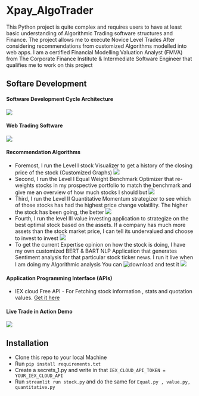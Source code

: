# Xpay_AlgoTrader
This Python project is quite complex and requires users to have at least basic understanding of Algorithmic Trading software structures and Finance. The project allows me to execute Novice Level Trades After considering recommendations from customized Algorithms modelled into web apps. I am a certified Financial Modelling Valuation Analyst (FMVA) from The Corporate Finance Institute & Intermediate Software Engineer that qualifies me to work on this project

## Softare Development
#### Software Development Cycle Architecture 
![](images/image_trading_bot.jpg)
#### Web Trading Software 
![](images/Architecture_b.png)
#### Recommendation Algorithms
* Foremost, I run the Level I stock Visualizer to get a history of the closing price of the stock (Customized Graphs)
![](images/level_1.png)
* Second, I run the Level I Equal Weight Benchmark Optimizer that re-weights stocks in my prospective portfolio to match the benchmark and give me an overview of how much stocks I should but
![](images/level_1_equal.png)
* Third, I run the Level II Quantitative Momentum strategizer to see which of those stocks has had the highest price change volatility. The higher the stock has been going, the better
![](images/level_2.png)
* Fourth, I run the level III value investing application to strategize on the best optimal stock based on the assets. If a company has much more assets than the stock market price, I can tell its undervalued and choose to invest to invest
![](images/level_3.png)
* To get the current Expertise opinion on how the stock is doing, I have my own customized BERT & BART NLP Application that generates Sentiment analysis for that particular stock ticker news. I run it live when I am doing my Algorithmic analysis You can ![download](https://github.com/FranklineMisango/XPay_Finance_Beta) and test it
![](images/cover_image.png)
#### Application Programming Interface (APIs)
* IEX cloud Free API - For Fetching stock information , stats and quotation values. [Get it here](https://iexcloud.io/)
#### Live Trade in Action Demo
![](images/construction.jpg)

## Installation
* Clone this repo to your local Machine
* Run `pip install requirements.txt`
* Create a secrets_1.py and write in that `IEX_CLOUD_API_TOKEN = YOUR_IEX_CLOUD_API`
* Run `streamlit run stock.py` and do the same for `Equal.py , value.py, quantitative.py`